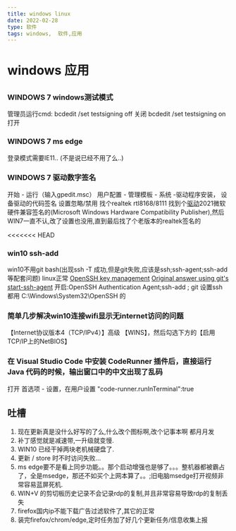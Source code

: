 ```yaml
---
title: windows linux
date: 2022-02-28
type: 软件
tags: windows,  软件,应用
---
```


# windows 应用

## 
### WINDOWS 7 windows测试模式 
管理员运行cmd:
bcdedit /set testsigning off 关闭
bcdedit /set testsigning on 打开

### WINDOWS 7 ms edge
登录模式需要IE11.. (不是说已经不用了么..)

### WINDOWS 7 驱动数字签名
开始 - 运行（输入gpedit.msc） 用户配置 - 管理模板 - 系统 -驱动程序安装， 设备驱动的代码签名 设置忽略/禁用
找个realtek rtl8168/8111 找到个[驱动](https://driverpack.io/en/hwids/PCI%5CVEN_10EC%26DEV_8168?os=windows-7-x64)2021微软硬件兼容签名的(Microsoft Windows Hardware Compatibility Publisher),然后WIN7一直不认,改了设置也没用,直到最后找了个老版本的realtek签名的

<<<<<<< HEAD
### win10 ssh-add 
win10不用git bash(出现ssh -T 成功,但是git失败,应该是ssh;ssh-agent;ssh-add等配套问题)
linux正常
[OpenSSH key management](https://docs.microsoft.com/en-us/windows-server/administration/openssh/openssh_keymanagement)
[Original answer using git's start-ssh-agent](https://stackoverflow.com/questions/18683092/how-to-run-ssh-add-on-windows)
开启:OpenSSH Authentication Agent;ssh-add ; git 设置ssh 都用 C:\Windows\System32\OpenSSH 的

### 简单几步解决win10连接wifi显示无internet访问的问题
【Internet协议版本4（TCP/IPv4）】高级 【WINS】，然后勾选下方的【启用TCP/IP上的NetBIOS】

### 在 Visual Studio Code 中安装 CodeRunner 插件后，直接运行 Java 代码的时候，输出窗口中的中文出现了乱码
打开 首选项 - 设置，在用户设置 
"code-runner.runInTerminal":true

## 吐槽
1. 现在更新真是没什么好写的了么,什么改个图标啊,改个记事本啊 都月月发
2. 补丁感觉就是减速带,一升级就变慢.
3. WIN10 已经干掉两块老机械硬盘了.
4. 更新 / store 时不时访问失败...
5. ms edge要不是看上同步功能。。那个启动增强也是够了。。。整机器都被霸占了，全是msedge，那还不如买个上网本算了。。;旧电脑msedge打开视频非常容易蓝屏死机.
6. WIN+V 的剪切板历史记录不会记录rdp的复制,并且非常容易导致rdp的复制丢失
7. firefox国内ip不能下载广告过滤软件了,其它的正常
8. 装完firefox/chrom/edge,定时任务加了好几个更新任务/信息收集上报